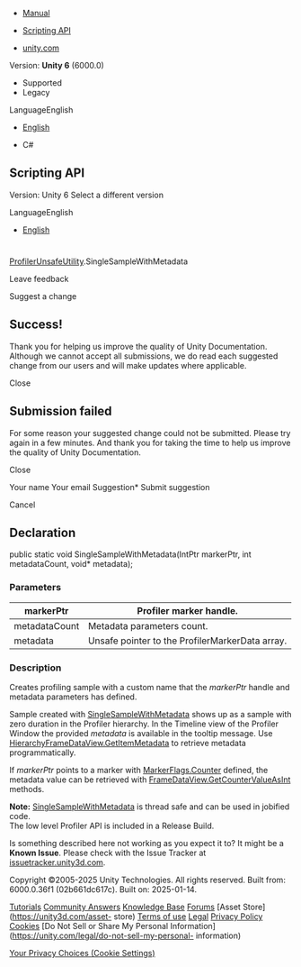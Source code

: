 [ ]()

  * [Manual](../Manual/index.html)
  * [Scripting API](../ScriptReference/index.html)

  * [unity.com](https://unity.com/)

Version: **Unity 6** (6000.0)

  * Supported
  * Legacy

LanguageEnglish

  * [English]()

  * C#

[ ](https://docs.unity3d.com)

## Scripting API

Version: Unity 6 Select a different version

LanguageEnglish

  * [English]()

#
[ProfilerUnsafeUtility](Unity.Profiling.LowLevel.Unsafe.ProfilerUnsafeUtility.html).SingleSampleWithMetadata

Leave feedback

Suggest a change

## Success!

Thank you for helping us improve the quality of Unity Documentation. Although
we cannot accept all submissions, we do read each suggested change from our
users and will make updates where applicable.

Close

## Submission failed

For some reason your suggested change could not be submitted. Please <a>try
again</a> in a few minutes. And thank you for taking the time to help us
improve the quality of Unity Documentation.

Close

Your name Your email Suggestion* Submit suggestion

Cancel

[ ]()

## Declaration

public static void SingleSampleWithMetadata(IntPtr markerPtr, int
metadataCount, void* metadata);

### Parameters

markerPtr | Profiler marker handle.  
---|---  
metadataCount | Metadata parameters count.  
metadata | Unsafe pointer to the ProfilerMarkerData array.  
  
### Description

Creates profiling sample with a custom name that the _markerPtr_ handle and
metadata parameters has defined.

Sample created with
[SingleSampleWithMetadata](Unity.Profiling.LowLevel.Unsafe.ProfilerUnsafeUtility.SingleSampleWithMetadata.html)
shows up as a sample with zero duration in the Profiler hierarchy. In the
Timeline view of the Profiler Window the provided _metadata_ is available in
the tooltip message. Use
[HierarchyFrameDataView.GetItemMetadata](Profiling.HierarchyFrameDataView.GetItemMetadata.html)
to retrieve metadata programmatically.  
  
If _markerPtr_ points to a marker with
[MarkerFlags.Counter](Unity.Profiling.LowLevel.MarkerFlags.Counter.html)
defined, the metadata value can be retrieved with
[FrameDataView.GetCounterValueAsInt](Profiling.FrameDataView.GetCounterValueAsInt.html)
methods.  
  
**Note:**
[SingleSampleWithMetadata](Unity.Profiling.LowLevel.Unsafe.ProfilerUnsafeUtility.SingleSampleWithMetadata.html)
is thread safe and can be used in jobified code.  
The low level Profiler API is included in a Release Build.

Is something described here not working as you expect it to? It might be a
**Known Issue**. Please check with the Issue Tracker at
[issuetracker.unity3d.com](https://issuetracker.unity3d.com).

Copyright ©2005-2025 Unity Technologies. All rights reserved. Built from:
6000.0.36f1 (02b661dc617c). Built on: 2025-01-14.

[Tutorials](https://unity3d.com/learn) [Community
Answers](https://answers.unity3d.com) [Knowledge
Base](https://support.unity3d.com/hc/en-us)
[Forums](https://forum.unity3d.com) [Asset Store](https://unity3d.com/asset-
store) [Terms of use](https://docs.unity3d.com/Manual/TermsOfUse.html)
[Legal](https://unity.com/legal) [Privacy
Policy](https://unity.com/legal/privacy-policy)
[Cookies](https://unity.com/legal/cookie-policy) [Do Not Sell or Share My
Personal Information](https://unity.com/legal/do-not-sell-my-personal-
information)

[Your Privacy Choices (Cookie Settings)](javascript:void\(0\);)

